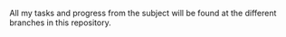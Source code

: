 All my tasks and progress from the subject will be found at the different branches in this repository.
